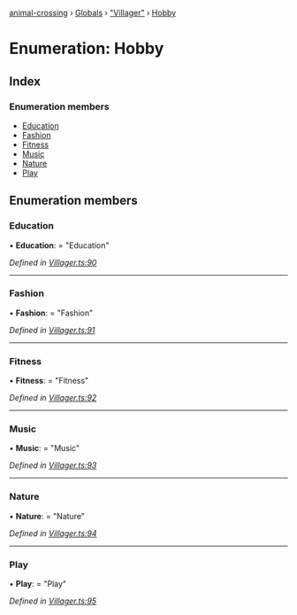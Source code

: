 [animal-crossing](../README.md) › [Globals](../globals.md) › ["Villager"](../modules/_villager_.md) › [Hobby](_villager_.hobby.md)

# Enumeration: Hobby

## Index

### Enumeration members

* [Education](_villager_.hobby.md#education)
* [Fashion](_villager_.hobby.md#fashion)
* [Fitness](_villager_.hobby.md#fitness)
* [Music](_villager_.hobby.md#music)
* [Nature](_villager_.hobby.md#nature)
* [Play](_villager_.hobby.md#play)

## Enumeration members

###  Education

• **Education**: = "Education"

*Defined in [Villager.ts:90](https://github.com/Norviah/animal-crossing/blob/3d769dc/module/types/Villager.ts#L90)*

___

###  Fashion

• **Fashion**: = "Fashion"

*Defined in [Villager.ts:91](https://github.com/Norviah/animal-crossing/blob/3d769dc/module/types/Villager.ts#L91)*

___

###  Fitness

• **Fitness**: = "Fitness"

*Defined in [Villager.ts:92](https://github.com/Norviah/animal-crossing/blob/3d769dc/module/types/Villager.ts#L92)*

___

###  Music

• **Music**: = "Music"

*Defined in [Villager.ts:93](https://github.com/Norviah/animal-crossing/blob/3d769dc/module/types/Villager.ts#L93)*

___

###  Nature

• **Nature**: = "Nature"

*Defined in [Villager.ts:94](https://github.com/Norviah/animal-crossing/blob/3d769dc/module/types/Villager.ts#L94)*

___

###  Play

• **Play**: = "Play"

*Defined in [Villager.ts:95](https://github.com/Norviah/animal-crossing/blob/3d769dc/module/types/Villager.ts#L95)*
